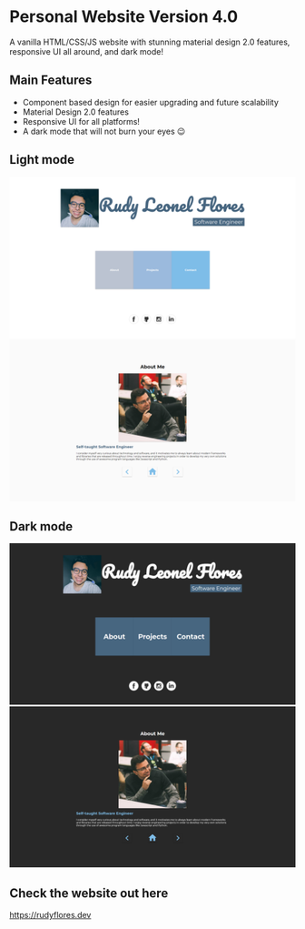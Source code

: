 # Personal Website Version 4.0

A vanilla HTML/CSS/JS website with stunning material design 2.0 features, responsive UI all around, and dark mode!

## Main Features

- Component based design for easier upgrading and future scalability
- Material Design 2.0 features
- Responsive UI for all platforms!
- A dark mode that will not burn your eyes 😉

## Light mode
![IndexWhite](Screenshots/index-white.png)
![AboutWhite](Screenshots/about-white.png)

## Dark mode
![IndexBlack](Screenshots/index-black.png)
![AboutBlack](Screenshots/about-black.png)

## Check the website out here
https://rudyflores.dev
